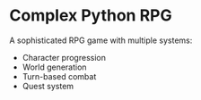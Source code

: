 # Complex Python RPG

A sophisticated RPG game with multiple systems:
- Character progression
- World generation
- Turn-based combat
- Quest system
